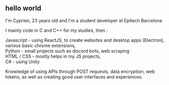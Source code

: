 ## hello world  
  
I'm Cyprien, 23 years old and I'm a student developer at Epitech Barcelona  
  
I mainly code in C and C++ for my studies, then :  

Javascript - using ReactJS, to create websites and desktop apps (Electron), various basic chrome extensions,  
Python     - small projects such as discord bots, web scraping  
HTML / CSS - mostly helps in my JS projects,  
C#         - using Unity

Knowledge of using APIs through POST requests, data encryption, web tokens, as well as creating good user interfaces and experiences.
